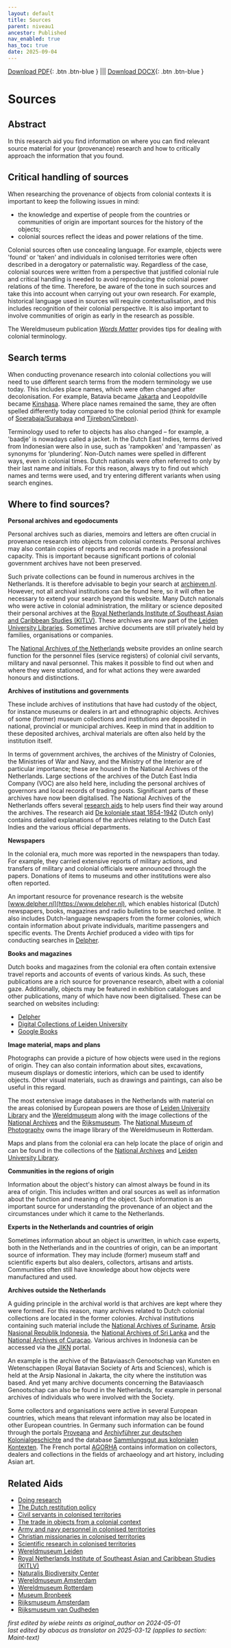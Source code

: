 ```yaml
---
layout: default
title: Sources
parent: niveau1
ancestor: Published
nav_enabled: true
has_toc: true
date: 2025-09-04
--- 
```



[Download PDF](https://raw.githubusercontent.com/colonial-heritage/research-guides-dev/refs/heads/main/EXPORTS/published/PDF/niveau1/English/Sources.pdf){: .btn .btn-blue } |||    [Download DOCX](https://raw.githubusercontent.com/colonial-heritage/research-guides-dev/refs/heads/main/EXPORTS/published/DOCX/niveau1/English/Sources.docx){: .btn .btn-blue }


# Sources


## Abstract

In this research aid you find information on where you can find relevant source material for your (provenance) research and how to critically approach the information that you found.

## Critical handling of sources

When researching the provenance of objects from colonial contexts it is important to keep the following issues in mind:
- the knowledge and expertise of people from the countries or communities of origin are important sources for the history of the objects;
- colonial sources reflect the ideas and power relations of the time. 

Colonial sources often use concealing language. For example, objects were 'found' or 'taken' and individuals in colonised territories were often described in a derogatory or paternalistic way. Regardless of the case, colonial sources were written from a perspective that justified colonial rule and critical handling is needed to avoid  reproducing the colonial power relations of the time. Therefore, be aware of the tone in such sources and take this into account when carrying out your own research. For example, historical language used in sources will require contextualisation, and this includes recognition of their colonial perspective. It is also important to involve communities of origin as early in the research as possible.

The Wereldmuseum publication _[Words Matter](https://amsterdam.wereldmuseum.nl/sites/default/files/2021-04/words_matter.pdf.pdf)_ provides tips for dealing with colonial terminology.
  
## Search terms

When conducting provenance research into colonial collections you will need to use different search terms from the modern terminology we use today. This includes place names, which were often changed after decolonisation. For example, Batavia became [Jakarta](https://sws.geonames.org/1642911/jakarta.html) and Leopoldville became [Kinshasa](https://sws.geonames.org/2314302/kinshasa.html). Where place names remained the same, they are often spelled differently today compared to the colonial period (think for example of [Soerabaja/Surabaya](https://sws.geonames.org/1625822/surabaya.html) and [Tjirebon/Cirebon](https://sws.geonames.org/1646170/cirebon.html)).

Terminology used to refer to objects has also changed – for example, a 'baadje' is nowadays called a jacket. In the Dutch East Indies, terms derived from Indonesian were also in use, such as 'rampokken' and 'rampassen' as synonyms for ‘plundering’. Non-Dutch names were spelled in different ways, even in colonial times. Dutch nationals were often referred to only by their last name and initials. For this reason, always try to find out which names and terms were used, and try entering different variants when using search engines.

## Where to find sources?

**Personal archives and egodocuments**

Personal archives such as diaries, memoirs and letters are often crucial in provenance research into objects from colonial contexts. Personal archives may also contain copies of reports and records made in a professional capacity. This is important because significant portions of colonial government archives have not been preserved. 

Such private collections can be found in numerous archives in the Netherlands. It is therefore advisable to begin your search at [archieven.nl](https://www.archieven.nl/). However, not all archival institutions can be found here, so it will often be necessary to extend your search beyond this website. Many Dutch nationals who were active in colonial administration, the military or science deposited their personal archives at the [Royal Netherlands Institute of Southeast Asian and Caribbean Studies (KITLV)](https://app.colonialcollections.nl/en/research-aids/https%3A%2F%2Fn2t%252Enet%2Fark%3A%2F27023%2F62191a1bbed9b315db786f2037417b4f). These archives are now part of the [Leiden University Libraries](https://digitalcollections.universiteitleiden.nl). Sometimes archive documents are still privately held by families, organisations or companies.

The [National Archives of the Netherlands](https://www.nationaalarchief.nl) website provides an online search function for the personnel files (service registers) of colonial civil servants, military and naval personnel. This makes it possible to find out when and where they were stationed, and for what actions they were awarded honours and distinctions.

**Archives of institutions and governments**

These include archives of institutions that have had custody of the object, for instance museums or dealers in art and ethnographic objects. Archives of some (former) museum collections and institutions are deposited in national, provincial or municipal archives. Keep in mind that in addition to these deposited archives, archival materials are often also held by the institution itself.

In terms of government archives, the archives of the Ministry of Colonies, the Ministries of War and Navy, and the Ministry of the Interior are of particular importance; these are housed in the National Archives of the Netherlands. Large sections of the archives of the Dutch East India Company (VOC) are also held here, including the personal archives of governors and local records of trading posts. Significant parts of these archives have now been digitalised. The National Archives of the Netherlands offers several [research aids](https://www.nationaalarchief.nl/onderzoeken/zoekhulpen) to help users find their way around the archives. The research aid [De koloniale staat 1854-1942](https://www.nationaalarchief.nl/onderzoeken/archief/2.14.97/invnr/10ED/file/Koloniale%20staat.pdf) (Dutch only) contains detailed explanations of the archives relating to the Dutch East Indies and the various official departments.

**Newspapers**

In the colonial era, much more was reported in the newspapers than today. For example, they carried extensive reports of military actions, and transfers of military and colonial officials were announced through the papers. Donations of items to museums and other institutions were also often reported. 

An important resource for provenance research is the website [www.delpher.nl](https://www.delpher.nl), which enables historical (Dutch) newspapers, books, magazines and radio bulletins to be searched online. It also includes Dutch-language newspapers from the former colonies, which contain information about private individuals, maritime passengers and specific events. The Drents Archief produced a video with tips for conducting searches in [Delpher](https://youtu.be/PfXY9aQC7F4). 

**Books and magazines**

Dutch books and magazines from the colonial era often contain extensive travel reports and accounts of events of various kinds. As such, these publications are a rich source for provenance research, albeit with a colonial gaze. Additionally, objects may be featured in exhibition catalogues and other publications, many of which have now been digitalised. These can be searched on websites including: 
- [Delpher](https://www.delpher.nl)
- [Digital Collections of Leiden University](https://digitalcollections.universiteitleiden.nl)
- [Google Books](https://books.google.nl)

**Image material, maps and plans**

Photographs can provide a picture of how objects were used in the regions of origin. They can also contain information about sites, excavations, museum displays or domestic interiors, which can be used to identify objects. Other visual materials, such as drawings and paintings, can also be useful in this regard.

The most extensive image databases in the Netherlands with material on the areas colonised by European powers are those of [Leiden University Library](https://digitalcollections.universiteitleiden.nl/imagecollection-kitlv) and the [Wereldmuseum](https://collectie.wereldculturen.nl) along with the image collections of the [National Archives](https://www.nationaalarchief.nl/onderzoeken/fotos) and the [Rijksmuseum](https://www.rijksmuseum.nl/nl/rijksstudio). The [National Museum of Photography](https://www.nederlandsfotomuseum.nl/) owns the image library of the Wereldmuseum in Rotterdam.

Maps and plans from the colonial era can help locate the place of origin and can be found in the collections of the [National Archives](https://www.nationaalarchief.nl/onderzoeken/kaarten-en-tekeningen/navigatie-en-overzeese-expansie) and [Leiden University Library](https://www.library.universiteitleiden.nl/special-collections/collections/maps-and-atlases).

**Communities in the regions of origin**

Information about the object's history can almost always be found in its area of origin. This includes written and oral sources as well as information about the function and meaning of the object. Such information is an important source for understanding the provenance of an object and the circumstances under which it came to the Netherlands.

**Experts in the Netherlands and countries of origin**

Sometimes information about an object is unwritten, in which case experts, both in the Netherlands and in the countries of origin, can be an important source of information. They may include (former) museum staff and scientific experts but also dealers, collectors, artisans and artists. Communities often still have knowledge about how objects were manufactured and used.

**Archives outside the Netherlands**

A guiding principle in the archival world is that archives are kept where they were formed. For this reason, many archives related to Dutch colonial collections are located in the former colonies. Archival institutions containing such material include the [National Archives of Suriname](https://nationaalarchief.sr/), [Arsip Nasional Republik Indonesia](https://www.anri.go.id), the [National Archives of Sri Lanka](https://www.archives.gov.lk) and the [National Archives of Curaçao](https://www.nationaalarchief.cw/). Various archives in Indonesia can be accessed via the [JIKN](https://jikn.anri.go.id/) portal.

An example is the archive of the Bataviaasch Genootschap van Kunsten en Wetenschappen (Royal Batavian Society of Arts and Sciences), which is held at the Arsip Nasional in Jakarta, the city where the institution was based. And yet many archive documents concerning the Bataviaasch Genootschap can also be found in the Netherlands, for example in personal archives of individuals who were involved with the Society. 

Some collectors and organisations were active in several European countries, which means that relevant information may also be located in other European countries. In Germany such information can be found through the portals [Proveana](https://www.proveana.de/en/start) and [Archivführer zur deutschen Kolonialgeschichte](https://archivfuehrer-kolonialzeit.de) and the database [Sammlungsgut aus kolonialen Kontexten](https://ccc.deutsche-digitale-bibliothek.de). The French portal [AGORHA](https://agorha.inha.fr) contains information on collectors, dealers and collections in the fields of archaeology and art history, including Asian art.

## Related Aids

 - [Doing research](niveau1/English/DoingResearch_20240425.yml)  
 - [The Dutch restitution policy](niveau1/English/RestitutionPolicy_20250123.yml)  
 - [Civil servants in colonised territories](niveau2/English/CivilServants_20240316.yml)  
 - [The trade in objects from a colonial context](niveau2/English/Trade_20240316.yml)  
 - [Army and navy personnel in colonised territories](niveau2/English/MilitaryAndNavy_20240417.yml)  
 - [Christian missionaries in colonised territories](niveau2/English/ChristianMission_20240417.yml)  
 - [Scientific research in colonised territories](niveau2/English/Science_20240821.yml)  
 - [Wereldmuseum Leiden](niveau3/English/WMLeiden_20240508.yml)  
 - [Royal Netherlands Institute of Southeast Asian and Caribbean Studies (KITLV)](niveau3/English/KITLV_20240704.yml)  
 - [Naturalis Biodiversity Center](niveau3/English/Naturalis_20270710.yml)  
 - [Wereldmuseum Amsterdam](niveau3/English/WMAmsterdam_20240809.yml)  
 - [Wereldmuseum Rotterdam](niveau3/English/WMRotterdam_2040822.yml)  
 - [Museum Bronbeek](niveau3/English/Bronbeek_20241002.yml)  
 - [Rijksmuseum Amsterdam](niveau3/English/RijksmuseumAmsterdam_20240905.yml)  
 - [Rijksmuseum van Oudheden](niveau3/English/RMO_20241106.yml)  



_first edited by wiebe reints as original_author on 2024-05-01_  
_last edited by abacus as translator on 2025-03-12
(applies to section: Maint-text)_
        